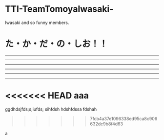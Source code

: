 # TTI-TeamTomoyaIwasaki-
Iwasaki and so funny members.


# た・か・だ・の・しお！！

---

---

---

---

---

---

<<<<<<< HEAD
aaa
=======
ggdhdsjfds;s;iufds; sihfdsh hdshfdssa  fdshah  
>>>>>>> 7fcb4a37e1096338ed95ca8c906632dc9b8f4d63

a
